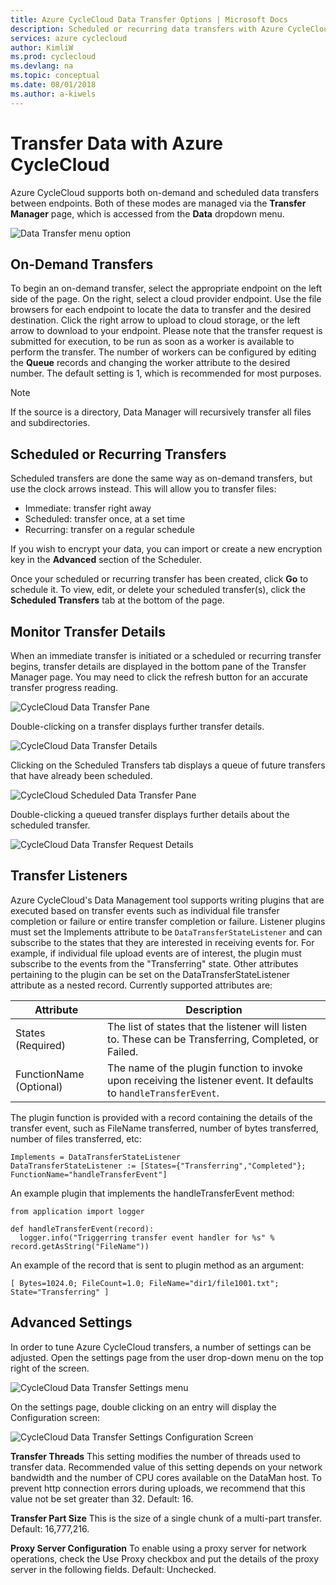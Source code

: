 ```yaml
---
title: Azure CycleCloud Data Transfer Options | Microsoft Docs
description: Scheduled or recurring data transfers with Azure CycleCloud.
services: azure cyclecloud
author: KimliW
ms.prod: cyclecloud
ms.devlang: na
ms.topic: conceptual
ms.date: 08/01/2018
ms.author: a-kiwels
---
```

# Transfer Data with Azure CycleCloud

Azure CycleCloud supports both on-demand and scheduled data transfers between endpoints.
Both of these modes are managed via the **Transfer Manager** page, which is accessed
from the **Data** dropdown menu.

![Data Transfer menu option](~/images/data_transfer.png)

## On-Demand Transfers

To begin an on-demand transfer, select the appropriate endpoint on the left side of the page.
On the right, select a cloud provider endpoint. Use the file browsers for each endpoint to locate
the data to transfer and the desired destination. Click the right arrow
to upload to cloud storage, or the left arrow to download to your endpoint. Please note that
the transfer request is submitted for execution, to be run as soon as a worker is available
to perform the transfer. The number of workers can be configured by editing the **Queue** records
and changing the worker attribute to the desired number. The default setting is 1, which is
recommended for most purposes.

> [!NOTE]
> If the source is a directory, Data Manager will recursively transfer all files and subdirectories.

## Scheduled or Recurring Transfers

Scheduled transfers are done the same way as on-demand transfers, but use the clock arrows instead. This will
allow you to transfer files:

* Immediate: transfer right away
* Scheduled: transfer once, at a set time
* Recurring: transfer on a regular schedule

If you wish to encrypt your data, you can import or create a new encryption key in the **Advanced** section of the Scheduler.

Once your scheduled or recurring transfer has been created, click **Go** to schedule it. To view, edit, or delete your scheduled transfer(s), click the **Scheduled Transfers** tab at the bottom of the page.

## Monitor Transfer Details

When an immediate transfer is initiated or a scheduled or recurring transfer begins,
transfer details are displayed in the bottom pane of the Transfer Manager page.
You may need to click the refresh button for an accurate transfer progress reading.

![CycleCloud Data Transfer Pane](~/images/transfer_pane.png)

Double-clicking on a transfer displays further transfer details.

![CycleCloud Data Transfer Details](~/images/transfer_details_window.png)

Clicking on the Scheduled Transfers tab displays a queue of future transfers that have already been scheduled.

![CycleCloud Scheduled Data Transfer Pane](~/images/scheduled_transfer_pane.png)

Double-clicking a queued transfer displays further details about the scheduled transfer.

![CycleCloud Data Transfer Request Details](~/images/transfer_request_details.png)

## Transfer Listeners
Azure CycleCloud's Data Management tool supports writing plugins that are executed based on transfer events such as individual file transfer completion or failure or entire transfer completion or failure. Listener plugins must set the Implements attribute to be `DataTransferStateListener` and can subscribe to the states that they are interested in receiving events for. For example, if individual file upload events are of interest, the plugin must subscribe to the events from the "Transferring" state. Other attributes pertaining to the plugin can be set on the DataTransferStateListener attribute as a nested record. Currently supported attributes are:

| Attribute               | Description                                                                                                        |
| ----------------------- | ------------------------------------------------------------------------------------------------------------------ |
| States (Required)       | The list of states that the listener will listen to. These can be Transferring, Completed, or Failed.              |
| FunctionName (Optional) | The name of the plugin function to invoke upon receiving the listener event. It defaults to `handleTransferEvent`. |

The plugin function is provided with a record containing the details of the transfer event, such as FileName transferred, number of bytes transferred, number of files transferred, etc:

``` plugin
Implements = DataTransferStateListener
DataTransferStateListener := [States={"Transferring","Completed"}; FunctionName="handleTransferEvent"]
```

An example plugin that implements the handleTransferEvent method:

``` plugin
from application import logger

def handleTransferEvent(record):
  logger.info("Triggerring transfer event handler for %s" % record.getAsString("FileName"))
```

An example of the record that is sent to plugin method as an argument:

``` plugin
[ Bytes=1024.0; FileCount=1.0; FileName="dir1/file1001.txt"; State="Transferring" ]
```

## Advanced Settings

In order to tune Azure CycleCloud transfers, a number of settings can be adjusted. Open the settings page from the user drop-down menu on the top right of the screen.

![CycleCloud Data Transfer Settings menu](~/images/settings_dropdown.png)

On the settings page, double clicking on an entry will display the Configuration screen:

![CycleCloud Data Transfer Settings Configuration Screen](~/images/dataman_settings.png)

**Transfer Threads**
This setting modifies the number of threads used to transfer data. Recommended value of this setting depends on your network bandwidth and the number of CPU cores available on the DataMan host. To prevent http connection errors during uploads, we recommend that this value not be set greater than 32. Default: 16.

**Transfer Part Size**
This is the size of a single chunk of a multi-part transfer. Default: 16,777,216.

**Proxy Server Configuration**
To enable using a proxy server for network operations, check the Use Proxy checkbox and put the details of the proxy server in the following fields. Default: Unchecked.

